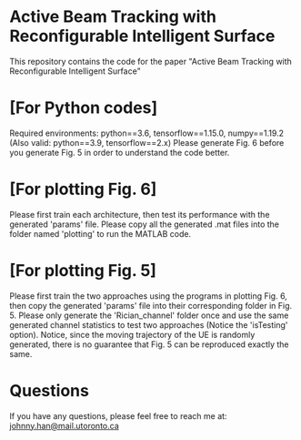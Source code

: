 # Active Beam Tracking with Reconfigurable Intelligent Surface
This repository contains the code for the paper "Active Beam Tracking with Reconfigurable Intelligent Surface"

# [For Python codes]
Required environments: python==3.6, tensorflow==1.15.0, numpy==1.19.2 (Also valid: python==3.9, tensorflow==2.x)
Please generate Fig. 6 before you generate Fig. 5 in order to understand the code better.

# [For plotting Fig. 6]
Please first train each architecture, then test its performance with the generated 'params' file.
Please copy all the generated .mat files into the folder named 'plotting' to run the MATLAB code.

# [For plotting Fig. 5]
Please first train the two approaches using the programs in plotting Fig. 6, then copy the generated 'params' file into their corresponding folder in Fig. 5.
Please only generate the 'Rician_channel' folder once and use the same generated channel statistics to test two approaches (Notice the 'isTesting' option). 
Notice, since the moving trajectory of the UE is randomly generated, there is no guarantee that Fig. 5 can be reproduced exactly the same.

# Questions
If you have any questions, please feel free to reach me at: johnny.han@mail.utoronto.ca

